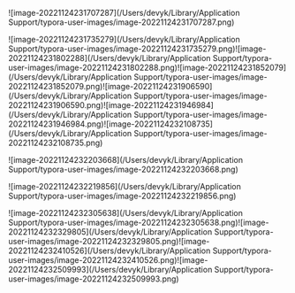 ![image-20221124231707287](/Users/devyk/Library/Application Support/typora-user-images/image-20221124231707287.png)

![image-20221124231735279](/Users/devyk/Library/Application Support/typora-user-images/image-20221124231735279.png)![image-20221124231802288](/Users/devyk/Library/Application Support/typora-user-images/image-20221124231802288.png)![image-20221124231852079](/Users/devyk/Library/Application Support/typora-user-images/image-20221124231852079.png)![image-20221124231906590](/Users/devyk/Library/Application Support/typora-user-images/image-20221124231906590.png)![image-20221124231946984](/Users/devyk/Library/Application Support/typora-user-images/image-20221124231946984.png)![image-20221124232108735](/Users/devyk/Library/Application Support/typora-user-images/image-20221124232108735.png)

![image-20221124232203668](/Users/devyk/Library/Application Support/typora-user-images/image-20221124232203668.png)

![image-20221124232219856](/Users/devyk/Library/Application Support/typora-user-images/image-20221124232219856.png)

![image-20221124232305638](/Users/devyk/Library/Application Support/typora-user-images/image-20221124232305638.png)![image-20221124232329805](/Users/devyk/Library/Application Support/typora-user-images/image-20221124232329805.png)![image-20221124232410526](/Users/devyk/Library/Application Support/typora-user-images/image-20221124232410526.png)![image-20221124232509993](/Users/devyk/Library/Application Support/typora-user-images/image-20221124232509993.png)
